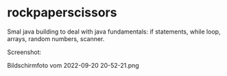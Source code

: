 # rockpaperscissors

Smal java building to deal with java fundamentals: if statements, while loop, arrays, random numbers, scanner.

Screenshot: 

Bildschirmfoto vom 2022-09-20 20-52-21.png

